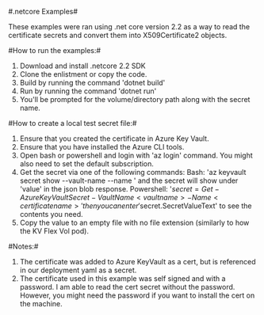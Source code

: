 #.netcore Examples#

These examples were ran using .net core version 2.2 as a way to read the certificate secrets and convert them into X509Certificate2 objects.

#How to run the examples:#
1. Download and install .netcore 2.2 SDK
2. Clone the enlistment or copy the code.
3. Build by running the command 'dotnet build'
4. Run by running the command 'dotnet run'
5. You'll be prompted for the volume/directory path along with the secret name.

#How to create a local test secret file:#
1. Ensure that you created the certificate in Azure Key Vault.
2. Ensure that you have installed the Azure CLI tools.
3. Open bash or powershell and login with 'az login' command. You might also need to set the default subscription.
4. Get the secret via one of the following commands:
    Bash:  'az keyvault secret show --vault-name <vaultname> --name <certificatename>' and the secret will show under 'value' in the json blob response.
    Powershell: '$secret = Get-AzureKeyVaultSecret -VaultName <vaultname> -Name <certificatename>' then you can enter '$secret.SecretValueText' to see the contents you need.
5. Copy the value to an empty file with no file extension (similarly to how the KV Flex Vol pod).

#Notes:#
1. The certificate was added to Azure KeyVault as a cert, but is referenced in our deployment yaml as a secret.
2. The certificate used in this example was self signed and with a password. I am able to read the cert secret without the password. However, you might need the password if you want to install the cert on the machine.